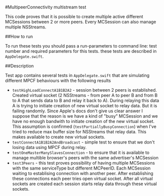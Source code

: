 #MultipeerConnectivity multistream test

This code proves that it is possible to create multiple active different MCSessions between 2 or more peers. Every MCSession can also manage multiple NSStreams.

##How to run

To run these tests you should pass a run-parameters to command line: test number and required parameters for this tests. these tests are described in `AppDelegate.swift`.

##Description

Test app contains several tests in `AppDelegate.swift` that are simulating different MPCF behaviours with the following results
 - `testHighLoadConnectA1B1B2A2` - session between 2 peers is established. Created virtual socket (2 NSStreams - from peer A to peer B and from B to A that sends data to B and relay it back to A). During relaying this data A is trying to initiate creation of new virtual socket to relay data. But it is failing randomly. Since Apple's docs don't give us clear answer I suppose that the reason is we have a kind of "busy" MCSession and we have no enough bandwith to initiate creation of the new virtual socket. This assumption is confirmed (`testPartiallyBusyConnection`) when I've tried to reduce max buffer size for NSStreams that relay data. This makes available to create new virtual sockets.
 - `testConnectA1B1B2A2AndBroadcast` - simple test to ensure that we don't losing data using MPCF during relay.
 - `testOneMasterManySlavesConnection` - to ensure that it is available to manage multible browser's peers with the same advertiser's MCSession
 - `test3Peers` - this test proves possibility of having multiple MCSessions with the same serviceType but different MCPeerID. Each MCSession waiting to establising connection with another peer. After establishing these connections each peer tries open virtual socket. After all virtual sockets are created each session starts relay data through these virtual sockets.
